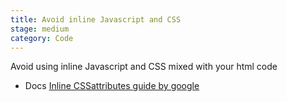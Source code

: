 ```yaml
---
title: Avoid inline Javascript and CSS
stage: medium
category: Code
---
```

Avoid using inline Javascript and CSS mixed with your html code

* Docs
[Inline CSSattributes guide by google](https://developers.google.com/speed/docs/insights/OptimizeCSSDelivery#CSSattributes) <br>
